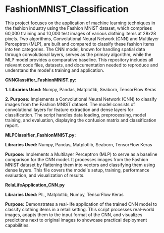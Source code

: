 # FashionMNIST_Classification
This project focuses on the application of machine learning techniques in the fashion industry using the Fashion MNIST dataset, which comprises 60,000 training and 10,000 test images of various clothing items at 28x28 pixels. Two algorithms, Convolutional Neural Network (CNN) and Multilayer Perceptron (MLP), are built and compared to classify these fashion items into ten categories. The CNN model, known for handling spatial data through convolutional layers, serves as the primary algorithm, while the MLP model provides a comparative baseline. This repository includes all relevant code files, datasets, and documentation needed to reproduce and understand the model's training and application.


**CNNClassifier_FashionMNIST.py:**

   **1. Libraries Used:** Numpy, Pandas, Matplotlib, Seaborn, TensorFlow Keras
 
   **2. Purpose:** Implements a Convolutional Neural Network (CNN) to classify images from the Fashion MNIST dataset. The model consists of convolutional
    layers for feature extraction and dense layers for classification. The script handles data loading, preprocessing, model training, and evaluation, 
    displaying the confusion matrix and classification report.

  
**MLPClassifier_FashionMNIST.py:**

  **Libraries Used:** Numpy, Pandas, Matplotlib, Seaborn, TensorFlow Keras
  
  **Purpose:** Implements a Multilayer Perceptron (MLP) to serve as a baseline comparison for the CNN model. It processes images from the Fashion MNIST dataset
  by flattening them into vectors and classifying them using dense layers. This file covers the model's setup, training, performance evaluation, and
  visualization of results.
  

**RelaLifeApplication_CNN.py**

  **Libraries Used:** PIL, Matplotlib, Numpy, TensorFlow Keras
  
  **Purpose:** Demonstrates a real-life application of the trained CNN model to classify clothing items in a retail setting. This script processes real-world
  images, adapts them to the input format of the CNN, and visualizes predictions next to original images to showcase practical deployment capabilities.
